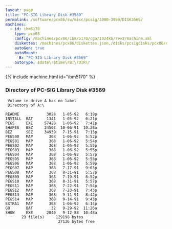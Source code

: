 ```yaml
---
layout: page
title: "PC-SIG Library Disk #3569"
permalink: /software/pcx86/sw/misc/pcsig/3000-3999/DISK3569/
machines:
  - id: ibm5170
    type: pcx86
    config: /machines/pcx86/ibm/5170/cga/1024kb/rev3/machine.xml
    diskettes: /machines/pcx86/diskettes.json,/disks/pcsigdisks/pcx86/diskettes.json
    autoGen: true
    autoMount:
      B: "PC-SIG Library Disk #3569"
    autoType: $date\r$time\rB:\rDIR\r
---
```


{% include machine.html id="ibm5170" %}

### Directory of PC-SIG Library Disk #3569

     Volume in drive A has no label
     Directory of A:\

    README            3028   1-05-92   6:19p
    INSTALL  BAT      1341   1-05-92   6:21p
    PEGS     EXE     57428   1-06-92   7:41p
    SHAPES   BEZ     24502  10-06-91  10:38a
    BEZ      SEZ     34939   7-15-91   7:13p
    PEGS00   MAP       368   1-06-92   5:52p
    PEGS01   MAP       368   1-06-92   5:54p
    PEGS02   MAP       368   1-06-92   5:55p
    PEGS03   MAP       368   1-06-92   5:55p
    PEGS04   MAP       368   1-06-92   5:57p
    PEGS05   MAP       368   1-06-92   5:58p
    PEGS06   MAP       368   1-06-92   5:59p
    PEGS07   MAP       368   7-17-91   9:03p
    PEGS08   MAP       368   8-31-91   5:57p
    PEGS09   MAP       368   7-19-91   8:52p
    PEGS10   MAP       368   8-31-91   5:57p
    PEGS11   MAP       368   7-22-91   7:54p
    PEGS12   MAP       368   7-23-91   7:43p
    PEGS13   MAP       368   9-11-91   8:42p
    PEGS14   MAP       368   9-14-91   9:43p
    EXTRA1   MAP       368   1-06-92   6:14p
    GO       BAT        32   9-29-92  11:26a
    SHOW     EXE      2040   9-12-88  10:48a
           23 file(s)     129198 bytes
                           27136 bytes free
